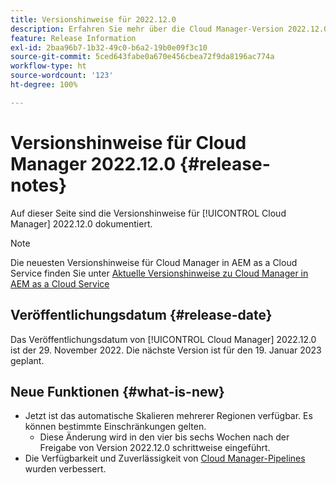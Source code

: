 ```yaml
---
title: Versionshinweise für 2022.12.0
description: Erfahren Sie mehr über die Cloud Manager-Version 2022.12.0.
feature: Release Information
exl-id: 2baa96b7-1b32-49c0-b6a2-19b0e09f3c10
source-git-commit: 5ced643fabe0a670e456cbea72f9da8196ac774a
workflow-type: ht
source-wordcount: '123'
ht-degree: 100%

---
```


# Versionshinweise für Cloud Manager 2022.12.0 {#release-notes}

Auf dieser Seite sind die Versionshinweise für [!UICONTROL Cloud Manager] 2022.12.0 dokumentiert.

>[!NOTE]
>
>Die neuesten Versionshinweise für Cloud Manager in AEM as a Cloud Service finden Sie unter [Aktuelle Versionshinweise zu Cloud Manager in AEM as a Cloud Service](https://experienceleague.adobe.com/de/docs/experience-manager-cloud-service/content/release-notes/cloud-manager/current)

## Veröffentlichungsdatum {#release-date}

Das Veröffentlichungsdatum von [!UICONTROL Cloud Manager] 2022.12.0 ist der 29. November 2022. Die nächste Version ist für den 19. Januar 2023 geplant.

## Neue Funktionen {#what-is-new}

* Jetzt ist das automatische Skalieren mehrerer Regionen verfügbar. Es können bestimmte Einschränkungen gelten.
   * Diese Änderung wird in den vier bis sechs Wochen nach der Freigabe von Version 2022.12.0 schrittweise eingeführt.
* Die Verfügbarkeit und Zuverlässigkeit von [Cloud Manager-Pipelines](/help/overview/ci-cd-pipelines.md) wurden verbessert.
